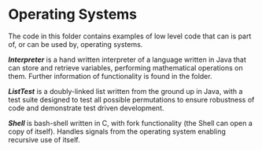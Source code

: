 # Operating Systems

The code in this folder contains examples of low level code that can is part of, or can be used by, operating systems.

***Interpreter*** is a hand written interpreter of a language written in Java that can store and retrieve variables, performing mathematical operations on them. Further information of functionality is found in the folder.

***ListTest*** is a doubly-linked list written from the ground up in Java, with a test suite designed to test all possible permutations to ensure robustness of code and demonstrate test driven development.

***Shell*** is bash-shell written in C, with fork functionality (the Shell can open a copy of itself). Handles signals from the operating system enabling recursive use of itself.
